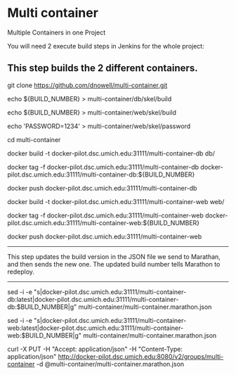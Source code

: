 # Multi container
Multiple Containers in one Project

You will need 2 execute build steps in Jenkins for the whole project:

This step builds the 2 different containers.  
-----------


git clone https://github.com/dnowell/multi-container.git

echo ${BUILD_NUMBER} > multi-container/db/skel/build

echo ${BUILD_NUMBER} > multi-container/web/skel/build

echo 'PASSWORD=1234' > multi-container/web/skel/password

cd multi-container

docker build -t docker-pilot.dsc.umich.edu:31111/multi-container-db db/

docker tag -f docker-pilot.dsc.umich.edu:31111/multi-container-db docker-pilot.dsc.umich.edu:31111/multi-container-db:${BUILD_NUMBER}

docker push docker-pilot.dsc.umich.edu:31111/multi-container-db

docker build -t docker-pilot.dsc.umich.edu:31111/multi-container-web web/

docker tag -f docker-pilot.dsc.umich.edu:31111/multi-container-web docker-pilot.dsc.umich.edu:31111/multi-container-web:${BUILD_NUMBER}

docker push docker-pilot.dsc.umich.edu:31111/multi-container-web

-------------

This step updates the build version in the JSON file we send to Marathan, and then sends the new one.  The updated build number tells Marathon to redeploy.

-------

sed -i -e "s|docker-pilot.dsc.umich.edu:31111/multi-container-db:latest|docker-pilot.dsc.umich.edu:31111/multi-container-db:$BUILD_NUMBER|g" multi-container/multi-container.marathon.json

sed -i -e "s|docker-pilot.dsc.umich.edu:31111/multi-container-web:latest|docker-pilot.dsc.umich.edu:31111/multi-container-web:$BUILD_NUMBER|g" multi-container/multi-container.marathon.json

curl -X PUT -H "Accept: application/json" -H "Content-Type: application/json" http://docker-pilot.dsc.umich.edu:8080/v2/groups/multi-container -d @multi-container/multi-container.marathon.json

